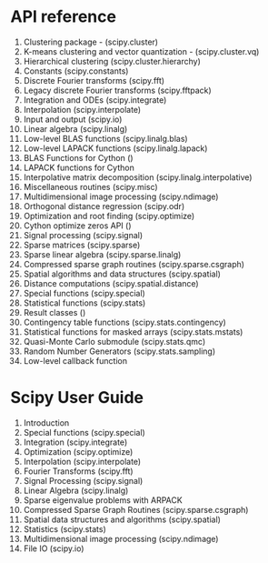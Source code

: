 # API reference 

1. Clustering package  - (scipy.cluster)
2. K-means clustering and vector quantization - (scipy.cluster.vq) 
3. Hierarchical clustering (scipy.cluster.hierarchy)
4. Constants (scipy.constants)
5. Discrete Fourier transforms (scipy.fft)
6. Legacy discrete Fourier transforms (scipy.fftpack)
7. Integration and ODEs (scipy.integrate)
8. Interpolation (scipy.interpolate)
9. Input and output (scipy.io)
10. Linear algebra (scipy.linalg)
11. Low-level BLAS functions (scipy.linalg.blas)
12. Low-level LAPACK functions  (scipy.linalg.lapack)
13. BLAS Functions for Cython ()
14. LAPACK functions for Cython
15. Interpolative matrix decomposition (scipy.linalg.interpolative)
16. Miscellaneous routines (scipy.misc)
17. Multidimensional image processing (scipy.ndimage)
18. Orthogonal distance regression (scipy.odr)
19. Optimization and root finding (scipy.optimize)
20. Cython optimize zeros API ()
21. Signal processing (scipy.signal)
22. Sparse matrices (scipy.sparse)
23. Sparse linear algebra (scipy.sparse.linalg)
24. Compressed sparse graph routines (scipy.sparse.csgraph)
25. Spatial algorithms and data structures (scipy.spatial)
26. Distance computations (scipy.spatial.distance)
27. Special functions (scipy.special)
28. Statistical functions (scipy.stats)
29. Result classes ()
30. Contingency table functions (scipy.stats.contingency)
31. Statistical functions for masked arrays (scipy.stats.mstats)
32. Quasi-Monte Carlo submodule (scipy.stats.qmc)
33. Random Number Generators (scipy.stats.sampling)
34. Low-level callback function

# Scipy User Guide

1. Introduction
2. Special functions (scipy.special)
3. Integration (scipy.integrate)
4. Optimization (scipy.optimize)
5. Interpolation (scipy.interpolate)
6. Fourier Transforms (scipy.fft)
7. Signal Processing (scipy.signal)
8. Linear Algebra (scipy.linalg)
9. Sparse eigenvalue problems with ARPACK
10. Compressed Sparse Graph Routines (scipy.sparse.csgraph)
11. Spatial data structures and algorithms (scipy.spatial)
12. Statistics (scipy.stats)
13. Multidimensional image processing (scipy.ndimage)
14. File IO (scipy.io)
